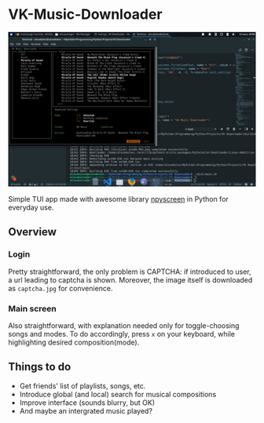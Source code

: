 # VK-Music-Downloader
![Screenshot](screenshots/3.jpg)

Simple TUI app made with awesome library [npyscreen](http://npyscreen.readthedocs.io/introduction.html) in Python for everyday use.
## Overview
### Login
Pretty straightforward, the only problem is CAPTCHA: if introduced to user, a url leading to captcha is shown. Moreover, the image itself is downloaded as `captcha.jpg` for convenience.
### Main screen
Also straightforward, with explanation needed only for toggle-choosing songs and modes. To do accordingly, press `x` on your keyboard, while highlighting desired composition(mode).
## Things to do
- Get friends' list of playlists, songs, etc.
- Introduce global (and local) search for musical compositions
- Improve interface (sounds blurry, but OK)
- And maybe an intergrated music played?
